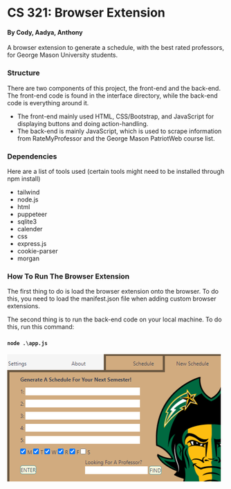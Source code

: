 # CS 321: Browser Extension

#### By Cody, Aadya, Anthony

A browser extension to generate a schedule, with the best rated professors, for George Mason University students.

### Structure
There are two components of this project, the front-end and the back-end. The front-end code is found in the interface directory, while the back-end code is everything around it.
- The front-end mainly used HTML, CSS/Bootstrap, and JavaScript for displaying buttons and doing action-handling.
- The back-end is mainly JavaScript, which is used to scrape information from RateMyProfessor and the George Mason PatriotWeb course list.

### Dependencies
Here are a list of tools used (certain tools might need to be installed through npm install)
- tailwind
- node.js
- html
- puppeteer
- sqlite3
- calender
- css
- express.js
- cookie-parser
- morgan

### How To Run The Browser Extension
The first thing to do is load the browser extension onto the browser. To do this, you need to load the manifest.json file when adding custom browser extensions.

The second thing is to run the back-end code on your local machine. To do this, run this command:
#### `node .\app.js`

![alt text](cs321be1.png)